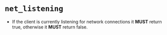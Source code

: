 # `net_listening`

* If the client is currently listening for network connections it **MUST** return true, otherwise it **MUST** return false.
